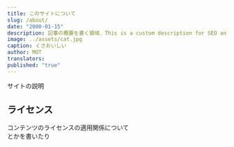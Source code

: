 ```yaml
---
title: このサイトについて
slug: /about/
date: "2000-01-15"
description: 記事の概要を書く領域．This is a custom description for SEO and Open Graph purposes, rather than the default generated excerpt. Simply add a description field to the frontmatter.
image: ../assets/cat.jpg
caption: くさおいしい
author: MOT
translators:
published: "true"
---
```


サイトの説明

## ライセンス
コンテンツのライセンスの適用関係について  
とかを書いたり


